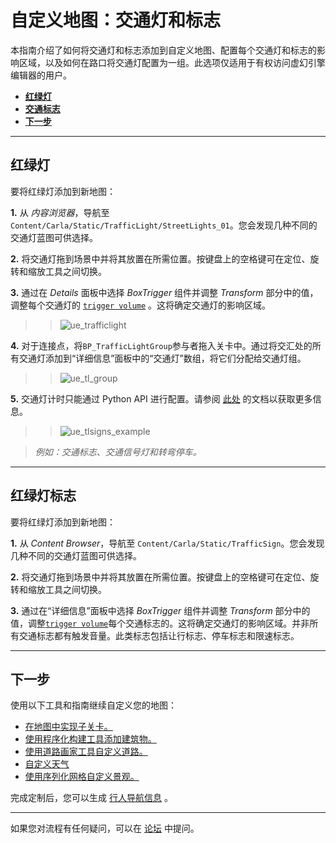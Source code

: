 # 自定义地图：交通灯和标志

本指南介绍了如何将交通灯和标志添加到自定义地图、配置每个交通灯和标志的影响区域，以及如何在路口将交通灯配置为一组。此选项仅适用于有权访问虚幻引擎编辑器的用户。

- [__红绿灯__](#traffic-lights)
- [__交通标志__](#traffic-signs)
- [__下一步__](#next-steps)

---

## 红绿灯 <span id="traffic-lights"></span>

要将红绿灯添加到新地图：

__1.__ 从 _内容浏览器_，导航至 `Content/Carla/Static/TrafficLight/StreetLights_01`。您会发现几种不同的交通灯蓝图可供选择。

__2.__ 将交通灯拖到场景中并将其放置在所需位置。按键盘上的空格键可在定位、旋转和缩放工具之间切换。

__3.__ 通过在 _Details_ 面板中选择 _BoxTrigger_ 组件并调整 _Transform_ 部分中的值，调整每个交通灯的 [`trigger volume`][triggerlink] 。这将确定交通灯的影响区域。 

>>![ue_trafficlight](./img/ue_trafficlight.jpg)

__4.__ 对于连接点，将`BP_TrafficLightGroup`参与者拖入关卡中。通过将交汇处的所有交通灯添加到“详细信息”面板中的“交通灯”数组，将它们分配给交通灯组。

>>![ue_tl_group](./img/ue_tl_group.jpg)

__5.__ 交通灯计时只能通过 Python API 进行配置。请参阅 [此处](core_actors.md#traffic-signs-and-traffic-lights) 的文档以获取更多信息。 

>>![ue_tlsigns_example](./img/ue_tlsigns_example.jpg)

> _例如：交通标志、交通信号灯和转弯停车。_

[triggerlink]: python_api.md#carla.TrafficSign.trigger_volume

---

## 红绿灯标志 <span id="traffic-signs"></span>

要将红绿灯添加到新地图：

__1.__ 从 _Content Browser_，导航至 `Content/Carla/Static/TrafficSign`。您会发现几种不同的交通灯蓝图可供选择。

__2.__ 将交通灯拖到场景中并将其放置在所需位置。按键盘上的空格键可在定位、旋转和缩放工具之间切换。

__3.__ 通过在“详细信息”面板中选择 _BoxTrigger_ 组件并调整 _Transform_ 部分中的值，调整[`trigger volume`][triggerlink]每个交通标志的。这将确定交通灯的影响区域。并非所有交通标志都有触发音量。此类标志包括让行标志、停车标志和限速标志。 

---

## 下一步 <span id="next-steps"></span>

使用以下工具和指南继续自定义您的地图：

- [在地图中实现子关卡。](tuto_M_custom_layers.md)
- [使用程序化构建工具添加建筑物。](tuto_M_custom_buildings.md)
- [使用道路画家工具自定义道路。](tuto_M_custom_road_painter.md)
- [自定义天气](tuto_M_custom_weather_landscape.md#weather-customization)
- [使用序列化网格自定义景观。](tuto_M_custom_weather_landscape.md#add-serial-meshes)

完成定制后，您可以生成 [行人导航信息](tuto_M_generate_pedestrian_navigation.md) 。

---

如果您对流程有任何疑问，可以在 [论坛](https://github.com/carla-simulator/carla/discussions) 中提问。
